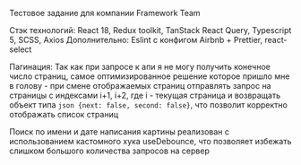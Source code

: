 Тестовое задание для компании Framework Team

Стэк технологий: React 18, Redux toolkit, TanStack React Query, Typescript 5, SCSS, Axios
Дополнительно: Eslint с конфигом Airbnb + Prettier, react-select

Пагинация: Так как при запросе к апи я не могу получить конечное число страниц, самое оптимизированное решение которое пришло мне в голову - при смене отображаемых страниц отправлять запрос на страницы с индексами i+1, i+2, где i - текущая страница и возвращать объект типа 
```json {next: false, second: false}```, что позволит корректно отображать список страниц

Поиск по имени и дате написания картины реализован с использованием кастомного хука useDebounce, что позволяет избежать слишком большого количества запросов на сервер

